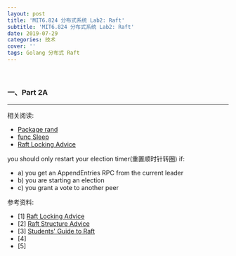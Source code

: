 ```yaml
---
layout: post
title: 'MIT6.824 分布式系统 Lab2: Raft'
subtitle: 'MIT6.824 分布式系统 Lab2: Raft'
date: 2019-07-29
categories: 技术
cover: ''
tags: Golang 分布式 Raft
---
```


&nbsp;

### 一、Part 2A

___

相关阅读:

- [Package rand](https://golang.org/pkg/math/rand/)
- [func Sleep](https://golang.org/pkg/time/#Sleep)
- [Raft Locking Advice](https://pdos.csail.mit.edu/6.824/labs/raft-locking.txt)

you should only restart your election timer(重置顺时针转圈) if:

- a) you get an AppendEntries RPC from the current leader
- b) you are starting an election
- c) you grant a vote to another peer









参考资料:

- [1] [Raft Locking Advice](https://pdos.csail.mit.edu/6.824/labs/raft-locking.txt)
- [2] [Raft Structure Advice](https://pdos.csail.mit.edu/6.824/labs/raft-structure.txt)
- [3] [Students' Guide to Raft](https://thesquareplanet.com/blog/students-guide-to-raft/#the-importance-of-details)
- [4] []()
- [5] []()